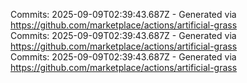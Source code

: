 Commits: 2025-09-09T02:39:43.687Z - Generated via https://github.com/marketplace/actions/artificial-grass
<br>
Commits: 2025-09-09T02:39:43.687Z - Generated via https://github.com/marketplace/actions/artificial-grass
<br>
Commits: 2025-09-09T02:39:43.687Z - Generated via https://github.com/marketplace/actions/artificial-grass
<br>
